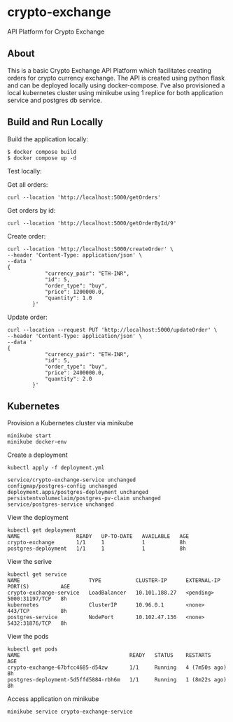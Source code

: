 # crypto-exchange
API Platform for  Crypto Exchange 

## About

This is a basic Crypto Exchange API Platform which facilitates creating orders for crypto currency exchange.
The API is created using python flask and can be deployed locally using docker-compose.
I've also provisioned a local kubernetes cluster using minikube using 1 replice for both application service and postgres db service.


## Build and Run Locally

Build the application locally:

```
$ docker compose build
$ docker compose up -d
```


Test locally:

Get all orders:
```
curl --location 'http://localhost:5000/getOrders'

```

Get orders by id:
```
curl --location 'http://localhost:5000/getOrderById/9'

```

Create order:
```
curl --location 'http://localhost:5000/createOrder' \
--header 'Content-Type: application/json' \
--data '
{
            "currency_pair": "ETH-INR",
            "id": 5,
            "order_type": "buy",
            "price": 1200000.0,
            "quantity": 1.0
        }'

```

Update order:
```
curl --location --request PUT 'http://localhost:5000/updateOrder' \
--header 'Content-Type: application/json' \
--data '
{
            "currency_pair": "ETH-INR",
            "id": 5,
            "order_type": "buy",
            "price": 2400000.0,
            "quantity": 2.0
        }'
```

## Kubernetes

Provision a Kubernetes cluster via minikube
```
minikube start
minikube docker-env
```

Create a deployment
```
kubectl apply -f deployment.yml

service/crypto-exchange-service unchanged
configmap/postgres-config unchanged
deployment.apps/postgres-deployment unchanged
persistentvolumeclaim/postgres-pv-claim unchanged
service/postgres-service unchanged
```

View the deployment
```
kubectl get deployment
NAME                  READY   UP-TO-DATE   AVAILABLE   AGE
crypto-exchange       1/1     1            1           8h
postgres-deployment   1/1     1            1           8h
```

View the serive
```
kubectl get service    
NAME                      TYPE           CLUSTER-IP      EXTERNAL-IP   PORT(S)          AGE
crypto-exchange-service   LoadBalancer   10.101.188.27   <pending>     5000:31197/TCP   8h
kubernetes                ClusterIP      10.96.0.1       <none>        443/TCP          8h
postgres-service          NodePort       10.102.47.136   <none>        5432:31876/TCP   8h
```

View the pods
```
kubectl get pods
NAME                                   READY   STATUS    RESTARTS        AGE
crypto-exchange-67bfcc4685-d54zw       1/1     Running   4 (7m50s ago)   8h
postgres-deployment-5d5ffd5884-rbh6m   1/1     Running   1 (8m22s ago)   8h
```

Access application on minikube
```
minikube service crypto-exchange-service
```